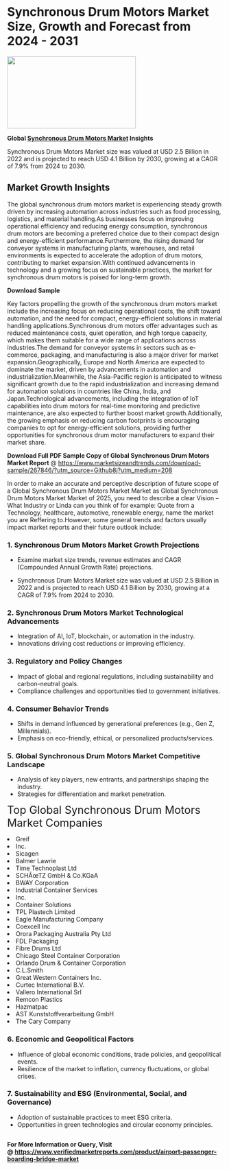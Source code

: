 <H1>Synchronous Drum Motors Market Size, Growth and Forecast from 2024 - 2031</H1><img class="aligncenter size-medium wp-image-584254" src="https://thirdeyenews.in/wp-content/uploads/2024/09/Global-Market-Research-300x168.jpeg" alt="" width="300" height="168" /><p><strong>Global&nbsp;<a href="https://www.marketsizeandtrends.com/download-sample/267846/?utm_source=Github8j?utm_medium=208">Synchronous Drum Motors Market</a> Insights</strong></p><p>Synchronous Drum Motors Market size was valued at USD 2.5 Billion in 2022 and is projected to reach USD 4.1 Billion by 2030, growing at a CAGR of 7.9% from 2024 to 2030.</p><p><h2>Market Growth Insights</h2> <p>The global synchronous drum motors market is experiencing steady growth driven by increasing automation across industries such as food processing, logistics, and material handling.As businesses focus on improving operational efficiency and reducing energy consumption, synchronous drum motors are becoming a preferred choice due to their compact design and energy-efficient performance.Furthermore, the rising demand for conveyor systems in manufacturing plants, warehouses, and retail environments is expected to accelerate the adoption of drum motors, contributing to market expansion.With continued advancements in technology and a growing focus on sustainable practices, the market for synchronous drum motors is poised for long-term growth.</p> <p><strong>Download Sample</strong></p> <p>Key factors propelling the growth of the synchronous drum motors market include the increasing focus on reducing operational costs, the shift toward automation, and the need for compact, energy-efficient solutions in material handling applications.Synchronous drum motors offer advantages such as reduced maintenance costs, quiet operation, and high torque capacity, which makes them suitable for a wide range of applications across industries.The demand for conveyor systems in sectors such as e-commerce, packaging, and manufacturing is also a major driver for market expansion.Geographically, Europe and North America are expected to dominate the market, driven by advancements in automation and industrialization.Meanwhile, the Asia-Pacific region is anticipated to witness significant growth due to the rapid industrialization and increasing demand for automation solutions in countries like China, India, and Japan.Technological advancements, including the integration of IoT capabilities into drum motors for real-time monitoring and predictive maintenance, are also expected to further boost market growth.Additionally, the growing emphasis on reducing carbon footprints is encouraging companies to opt for energy-efficient solutions, providing further opportunities for synchronous drum motor manufacturers to expand their market share.</p> <p><span class=""><strong>Download Full PDF Sample Copy of Global Synchronous Drum Motors Market Report</strong> @ <a href="https://www.marketsizeandtrends.com/download-sample/267846/?utm_source=Github8j?utm_medium=208" target="_blank">https://www.marketsizeandtrends.com/download-sample/267846/?utm_source=Github8j?utm_medium=208</a></span></p><p>In order to make an accurate and perceptive description of future scope of a Global&nbsp;Synchronous Drum Motors Market Market as Global&nbsp;Synchronous Drum Motors Market Market of 2025, you need to describe a clear Vision &ndash; What Industry or Linda can you think of for example: Quote from a Technology, healthcare, automotive, renewable energy, name the market you are Reffering to.However, some general trends and factors usually impact market reports and their future outlook include:</p><h3>1.&nbsp;<strong>Synchronous Drum Motors Market Growth Projections</strong></h3><ul><li>Examine market size trends, revenue estimates and CAGR (Compounded Annual Growth Rate) projections.</li><li><p>Synchronous Drum Motors Market size was valued at USD 2.5 Billion in 2022 and is projected to reach USD 4.1 Billion by 2030, growing at a CAGR of 7.9% from 2024 to 2030.</p></li></ul><h3>2.&nbsp;<strong>Synchronous Drum Motors Market Technological Advancements</strong></h3><ul><li>Integration of AI, IoT, blockchain, or automation in the industry.</li><li>Innovations driving cost reductions or improving efficiency.</li></ul><h3>3.&nbsp;<strong>Regulatory and Policy Changes</strong></h3><ul><li>Impact of global and regional regulations, including sustainability and carbon-neutral goals.</li><li>Compliance challenges and opportunities tied to government initiatives.</li></ul><h3>4.&nbsp;<strong>Consumer Behavior Trends</strong></h3><ul><li>Shifts in demand influenced by generational preferences (e.g., Gen Z, Millennials).</li><li>Emphasis on eco-friendly, ethical, or personalized products/services.</li></ul><h3>5.&nbsp;<strong>Global Synchronous Drum Motors Market Competitive Landscape</strong></h3><ul><li>Analysis of key players, new entrants, and partnerships shaping the industry.</li><li>Strategies for differentiation and market penetration.</li></ul><p data-pm-slice="1 1 []"><span style="color: inherit; font-family: inherit; font-size: 25px;">Top Global Synchronous Drum Motors Market Companies</span></p><div class="" data-test-id=""><p><li>Greif</li><li> Inc.</li><li> Sicagen</li><li> Balmer Lawrie</li><li> Time Technoplast Ltd</li><li> SCHÃœTZ GmbH & Co.KGaA</li><li> BWAY Corporation</li><li> Industrial Container Services</li><li> Inc.</li><li> Container Solutions</li><li> TPL Plastech Limited</li><li> Eagle Manufacturing Company</li><li> Coexcell Inc</li><li> Orora Packaging Australia Pty Ltd</li><li> FDL Packaging</li><li> Fibre Drums Ltd</li><li> Chicago Steel Container Corporation</li><li> Orlando Drum & Container Corporation</li><li> C.L.Smith</li><li> Great Western Containers Inc.</li><li> Curtec International B.V.</li><li> Vallero International Srl</li><li> Remcon Plastics</li><li> Hazmatpac</li><li> AST Kunststoffverarbeitung GmbH</li><li> The Cary Company</li></p></div><h3>6.&nbsp;<strong>Economic and Geopolitical Factors</strong></h3><ul><li>Influence of global economic conditions, trade policies, and geopolitical events.</li><li>Resilience of the market to inflation, currency fluctuations, or global crises.</li></ul><h3>7.&nbsp;<strong>Sustainability and ESG (Environmental, Social, and Governance)</strong></h3><ul><li>Adoption of sustainable practices to meet ESG criteria.</li><li>Opportunities in green technologies and circular economy principles.</li></ul><h2><strong style="font-size: 14px;">For More Information or Query, Visit @&nbsp;</strong><a style="background-color: #ffffff; font-size: 14px;" href="https://www.marketsizeandtrends.com/report/synchronous-drum-motors-market/" target="_blank">https://www.verifiedmarketreports.com/product/airport-passenger-boarding-bridge-market</a></h2>